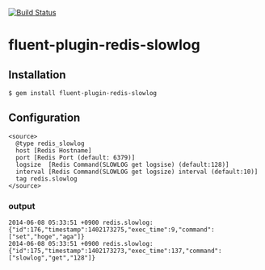 [![Build Status](https://travis-ci.org/reireias/fluent-plugin-redis-slowlog.svg?branch=master)](https://travis-ci.org/reireias/fluent-plugin-redis-slowlog)
# fluent-plugin-redis-slowlog

## Installation

    $ gem install fluent-plugin-redis-slowlog

## Configuration
```config
<source>
  @type redis_slowlog
  host [Redis Hostname]
  port [Redis Port (default: 6379)]
  logsize  [Redis Command(SLOWLOG get logsise) (default:128)]
  interval [Redis Command(SLOWLOG get logsize) interval (default:10)]
  tag redis.slowlog
</source>
```

### output
```
2014-06-08 05:33:51 +0900 redis.slowlog: {"id":176,"timestamp":1402173275,"exec_time":9,"command":["set","hoge","aga"]}
2014-06-08 05:33:51 +0900 redis.slowlog: {"id":175,"timestamp":1402173273,"exec_time":137,"command":["slowlog","get","128"]}
```

